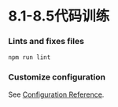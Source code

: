 # 8.1-8.5代码训练

### Lints and fixes files
```
npm run lint
```

### Customize configuration
See [Configuration Reference](https://cli.vuejs.org/config/).
